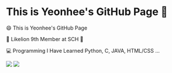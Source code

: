 # This is Yeonhee's GitHub Page 👋



</div>

😄 This is Yeonhee's GitHub Page

🦁 Likelion 9th Member at SCH 🦁

💻 Programming I Have Learned Python, C, JAVA, HTML/CSS ...

<img src="https://img.shields.io/badge/Python-3776ab?style=flat-square&logo=Python&logoColor=white"/>
<img src="https://img.shields.io/badge/Java-007396?style=flat-square&logo=Java&logoColor=white"/>
